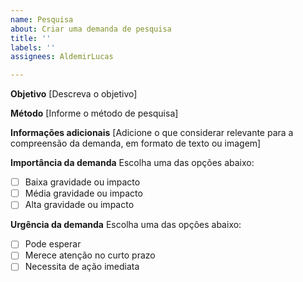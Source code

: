 ```yaml
---
name: Pesquisa
about: Criar uma demanda de pesquisa
title: ''
labels: ''
assignees: AldemirLucas

---
```


**Objetivo**
[Descreva o objetivo]

**Método**
[Informe o método de pesquisa]

**Informações adicionais**
[Adicione o que considerar relevante para a compreensão da demanda, em formato de texto ou imagem]

**Importância da demanda**
Escolha uma das opções abaixo:
- [ ]  Baixa gravidade ou impacto
- [ ]  Média gravidade ou impacto
- [ ]  Alta gravidade ou impacto

**Urgência da demanda**
Escolha uma das opções abaixo:
- [ ]  Pode esperar
- [ ]  Merece atenção no curto prazo
- [ ]  Necessita de ação imediata
